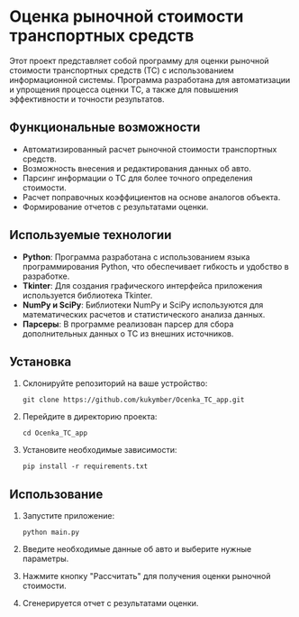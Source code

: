 # Оценка рыночной стоимости транспортных средств

Этот проект представляет собой программу для оценки рыночной стоимости транспортных средств (ТС) с использованием информационной системы. 
Программа разработана для автоматизации и упрощения процесса оценки ТС, а также для повышения эффективности и точности результатов.

## Функциональные возможности

- Автоматизированный расчет рыночной стоимости транспортных средств.
- Возможность внесения и редактирования данных об авто.
- Парсинг информации о ТС для более точного определения стоимости.
- Расчет поправочных коэффициентов на основе аналогов объекта.
- Формирование отчетов с результатами оценки.

## Используемые технологии

- **Python**: Программа разработана с использованием языка программирования Python, что обеспечивает гибкость и удобство в разработке.
- **Tkinter**: Для создания графического интерфейса приложения используется библиотека Tkinter.
- **NumPy и SciPy**: Библиотеки NumPy и SciPy используются для математических расчетов и статистического анализа данных.
- **Парсеры**: В программе реализован парсер для сбора дополнительных данных о ТС из внешних источников.

## Установка

1. Склонируйте репозиторий на ваше устройство:
    ```shell
    git clone https://github.com/kukymber/Ocenka_TC_app.git
    ```

2. Перейдите в директорию проекта:
    ```shell
    cd Ocenka_TC_app
    ```

3. Установите необходимые зависимости:
    ```shell
    pip install -r requirements.txt
    ```

## Использование

1. Запустите приложение:
    ```shell
    python main.py
    ```

2. Введите необходимые данные об авто и выберите нужные параметры.

3. Нажмите кнопку "Рассчитать" для получения оценки рыночной стоимости.

4. Сгенерируется отчет с результатами оценки.
